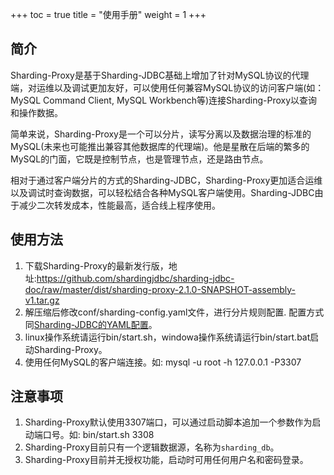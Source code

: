 +++
toc = true
title = "使用手册"
weight = 1
+++

## 简介

Sharding-Proxy是基于Sharding-JDBC基础上增加了针对MySQL协议的代理端，对运维以及调试更加友好，可以使用任何兼容MySQL协议的访问客户端(如：MySQL Command Client, MySQL Workbench等)连接Sharding-Proxy以查询和操作数据。

简单来说，Sharding-Proxy是一个可以分片，读写分离以及数据治理的标准的MySQL(未来也可能推出兼容其他数据库的代理端)。他是星散在后端的繁多的MySQL的门面，它既是控制节点，也是管理节点，还是路由节点。

相对于通过客户端分片的方式的Sharding-JDBC，Sharding-Proxy更加适合运维以及调试时查询数据，可以轻松结合各种MySQL客户端使用。Sharding-JDBC由于减少二次转发成本，性能最高，适合线上程序使用。

## 使用方法

1. 下载Sharding-Proxy的最新发行版，地址:https://github.com/shardingjdbc/sharding-jdbc-doc/raw/master/dist/sharding-proxy-2.1.0-SNAPSHOT-assembly-v1.tar.gz
2. 解压缩后修改conf/sharding-config.yaml文件，进行分片规则配置. 配置方式同[Sharding-JDBC的YAML配置](/02-guide/configuration/)。
3. linux操作系统请运行bin/start.sh，windowa操作系统请运行bin/start.bat启动Sharding-Proxy。
4. 使用任何MySQL的客户端连接。如: mysql -u root -h 127.0.0.1 -P3307

## 注意事项

1. Sharding-Proxy默认使用3307端口，可以通过启动脚本追加一个参数作为启动端口号。如: bin/start.sh 3308
2. Sharding-Proxy目前只有一个逻辑数据源，名称为`sharding_db`。
3. Sharding-Proxy目前并无授权功能，启动时可用任何用户名和密码登录。
